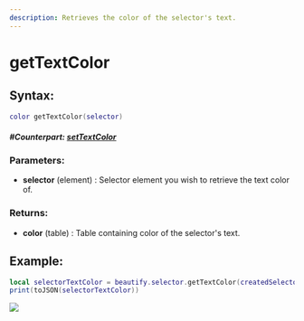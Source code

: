 ```yaml
---
description: Retrieves the color of the selector's text.
---
```


# getTextColor

## **Syntax:**

```lua
color getTextColor(selector)
```

#### _**\#Counterpart:**_ [_**setTextColor**_](setselectortextcolor.md)

### **Parameters:**

* **selector** \(element\) : Selector element you wish to retrieve the text color of.

### **Returns:**

* **color** \(table\) : Table containing color of the selector's text.

## **Example:**

```lua
local selectorTextColor = beautify.selector.getTextColor(createdSelector)
print(toJSON(selectorTextColor))
```

![](https://github.com/OvileAmriam/MTA-Beautify-Library/tree/dc68dea0ce4122d4b75970aa60f07f5277f6884f/.gitbook/assets/getselectortextcolor.png)

